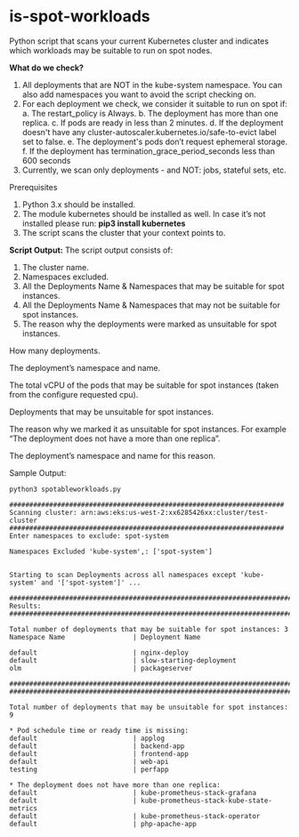 # is-spot-workloads
Python script that scans your current Kubernetes cluster and indicates which workloads may be suitable to run on spot nodes.

**What do we check?**
1. All deployments that are NOT in the kube-system namespace. You can also add namespaces you want to avoid the script checking on.
2. For each deployment we check, we consider it suitable to run on spot if:
   a. The restart_policy is Always.
   b. The deployment has more than one replica.
   c. If pods are ready in less than 2 minutes.
   d. If the deployment doesn't have any cluster-autoscaler.kubernetes.io/safe-to-evict label set to false.
   e. The deployment's pods don’t request ephemeral storage.
   f. If the deployment has termination_grace_period_seconds less than 600 seconds
3. Currently, we scan only deployments - and NOT: jobs, stateful sets, etc.

Prerequisites 
1. Python 3.x should be installed.
2. The module kubernetes should be installed as well. In case it’s not installed please run:
     **pip3 install kubernetes**
3. The script scans the cluster that your context points to.

**Script Output:**
The script output consists of:
1. The cluster name.
2. Namespaces excluded.
3. All the Deployments Name & Namespaces that may be suitable for spot instances.
4. All the Deployments Name & Namespaces that may not be suitable for spot instances.
5. The reason why the deployments were marked as unsuitable for spot instances.

How many deployments.

The deployment’s namespace and name.

The total vCPU of the pods that may be suitable for spot instances (taken from the configure requested cpu).

Deployments that may be unsuitable for spot instances.

The reason why we marked it as unsuitable for spot instances.
For example “The deployment does not have a more than one replica”.

The deployment’s namespace and name for this reason.

Sample Output:
```
python3 spotableworkloads.py

#####################################################################
Scanning cluster: arn:aws:eks:us-west-2:xx6285426xx:cluster/test-cluster
#####################################################################
Enter namespaces to exclude: spot-system

Namespaces Excluded 'kube-system',: ['spot-system']


Starting to scan Deployments across all namespaces except 'kube-system' and '['spot-system']' ...

#########################################################################
Results:
#########################################################################

Total number of deployments that may be suitable for spot instances: 3
Namespace Name                 | Deployment Name

default                        | nginx-deploy
default                        | slow-starting-deployment
olm                            | packageserver

#########################################################################
#########################################################################

Total number of deployments that may be unsuitable for spot instances: 9

* Pod schedule time or ready time is missing:
default                        | applog
default                        | backend-app
default                        | frontend-app
default                        | web-api
testing                        | perfapp

* The deployment does not have more than one replica:
default                        | kube-prometheus-stack-grafana
default                        | kube-prometheus-stack-kube-state-metrics
default                        | kube-prometheus-stack-operator
default                        | php-apache-app
```
